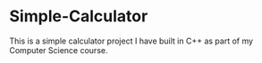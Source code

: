 # Simple-Calculator
This is a simple calculator project I have built in C++ as part of my Computer Science course.
